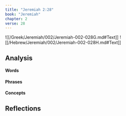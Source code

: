 ```yaml
---
title: "Jeremiah 2:28"
book: "Jeremiah"
chapter: 2
verse: 28
---
```

![[/Greek/Jeremiah/002/Jeremiah-002-028G.md#Text]]
![[/Hebrew/Jeremiah/002/Jeremiah-002-028H.md#Text]]

## Analysis

#### Words

#### Phrases

#### Concepts

## Reflections
